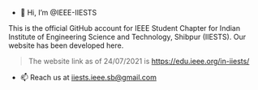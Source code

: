 - 👋 Hi, I’m @IEEE-IIESTS



This is the official GitHub account for IEEE Student Chapter for Indian Institute of Engineering Science and Technology, Shibpur (IIESTS). Our website has been developed here.
>The website link as of 24/07/2021 is https://edu.ieee.org/in-iiests/

- 📫 Reach us at iiests.ieee.sb@gmail.com
